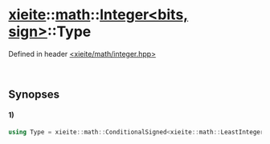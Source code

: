# [xieite](../../../../../xieite.md)\:\:[math](../../../../../math.md)\:\:[Integer<bits, sign>](../../../integer.md)\:\:Type
Defined in header [<xieite/math/integer.hpp>](../../../../../../include/xieite/math/integer.hpp)

&nbsp;

## Synopses
#### 1)
```cpp
using Type = xieite::math::ConditionalSigned<xieite::math::LeastInteger<bits>, sign>;
```
